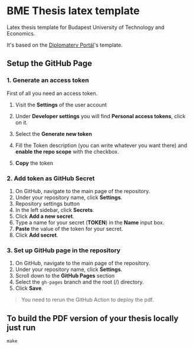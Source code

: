 # BME Thesis latex template
Latex thesis template for Budapest University of Technology and Economics.

It's based on the [Diplomaterv Portál](https://diplomaterv.vik.bme.hu/)'s template.

## Setup the GitHub Page

### 1. Generate an access token
First of all you need an access token. 
1. Visit the **Settings** of the user account
2. Under **Developer settings** you will find **Personal access tokens**, click on it.

3. Select the **Generate new token**
4. Fill the Token description (you can write whatever you want there) and **enable the repo scope** with the checkbox.
5. **Copy** the token

### 2. Add token as GitHub Secret
1. On GitHub, navigate to the main page of the repository.
2. Under your repository name, click **Settings**.
3. Repository settings button
4. In the left sidebar, click **Secrets**.
5. Click **Add a new secret**.
6. Type a name for your secret (**TOKEN**) in the **Name** input box.
7. **Paste** the value of the token for your secret.
8. Click **Add secret**.

### 3. Set up GitHub page in the repository

1. On GitHub, navigate to the main page of the repository.
2. Under your repository name, click **Settings**.
3. Scroll down to the **GitHub Pages** section
4. Select the `gh-pages` branch and the root  (/) directory.
5. Click **Save**.

> You need to rerun the GitHub Action to deploy the pdf.

## To build the PDF version of your thesis locally just run
```
make
```